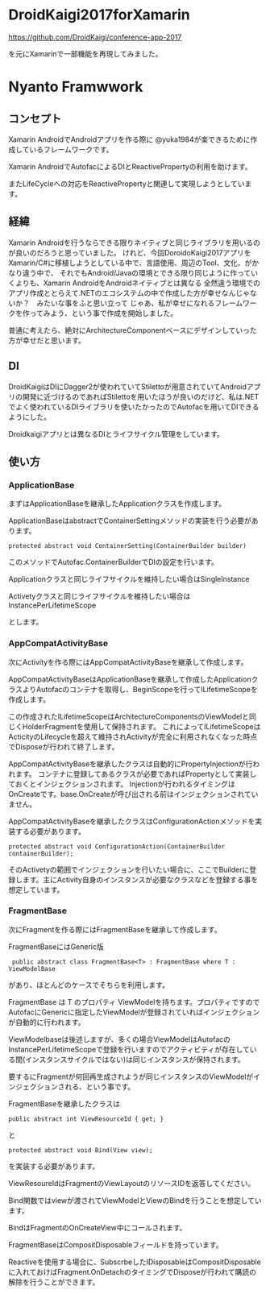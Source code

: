# DroidKaigi2017forXamarin

https://github.com/DroidKaigi/conference-app-2017

を元にXamarinで一部機能を再現してみました。

# Nyanto Framwwork

## コンセプト

Xamarin AndroidでAndroidアプリを作る際に @yuka1984が楽できるために作成しているフレームワークです。

Xamarin AndroidでAutofacによるDIとReactivePropertyの利用を助けます。

またLifeCycleへの対応をReactivePropertyと関連して実現しようとしています。

## 経緯
Xamarin Androidを行うならできる限りネイティブと同じライブラリを用いるのが良いのだろうと思っていました。
けれど、今回DoroidoKaigi2017アプリをXamarin/C#に移植しようとしている中で、言語使用、周辺のTool、文化、がかなり違う中で、
それでもAndroid/Javaの環境とできる限り同じように作っていくよりも、Xamarin AndroidをAndroidネイティブとは異なる
全然違う環境でのアプリ作成ととらえて.NETのエコシステムの中で作成した方が幸せなんじゃないか？　みたいな事をふと思い立って
じゃあ、私が幸せになれるフレームワークを作ってみよう、という事で作成を開始しました。

普通に考えたら、絶対にArchitectureComponentベースにデザインしていった方が幸せだと思います。

## DI

DroidKaigiはDIにDagger2が使われていてStilettoが用意されていてAndroidアプリの開発に近づけるのであればStilettoを用いたほうが良いのだけど、私は.NETでよく使われているDIライブラリを使いたかったのでAutofacを用いてDIできるようにした。

Droidkaigiアプリとは異なるDIとライフサイクル管理をしています。

## 使い方

### ApplicationBase

まずはApplicationBaseを継承したApplicationクラスを作成します。

ApplicationBaseはabstractでContainerSettingメソッドの実装を行う必要があります。

```
protected abstract void ContainerSetting(ContainerBuilder builder)
```

このメソッドでAutofac.ContainerBuilderでDIの設定を行います。

Applicationクラスと同じライフサイクルを維持したい場合はSingleInstance

Activetyクラスと同じライフサイクルを維持したい場合はInstancePerLifetimeScope

とします。

### AppCompatActivityBase

次にActivityを作る際にはAppCompatActivityBaseを継承して作成します。

AppCompatActivityBaseはApplicationBaseを継承して作成したApplicationクラスよりAutofacのコンテナを取得し、BeginScopeを行ってILifetimeScopeを作成します。

この作成されたILifetimeScopeはArchitectureComponentsのViewModelと同じくHolderFragmentを使用して保持されます。
これによってILifetimeScopeはActicityのLifecycleを超えて維持されActivityが完全に利用されなくなった時点でDisposeが行われて終了します。

AppCompatActivityBaseを継承したクラスは自動的にPropertyInjectionが行われます。
コンテナに登録してあるクラスが必要であればPropertyとして実装しておくとインジェクションされます。
Injectionが行われるタイミングはOnCreateです。base.OnCreateが呼び出される前はインジェクションされていません。

AppCompatActivityBaseを継承したクラスはConfigurationActionメソッドを実装する必要があります。

```
protected abstract void ConfigurationAction(ContainerBuilder containerBuilder);
```

そのActivetyの範囲でインジェクションを行いたい場合に、ここでBuilderに登録します。主にActivity自身のインスタンスが必要なクラスなどを登録する事を想定しています。

### FragmentBase

次にFragmentを作る際にはFragmentBaseを継承して作成します。

FragmentBaseにはGeneric版

``` public abstract class FragmentBase<T> : FragmentBase where T : ViewModelBase```

があり、ほとんどのケースでそちらを利用します。

FragmentBase<T> は T のプロパティ ViewModelを持ちます。プロパティですのでAutofacにGenericに指定したViewModelが登録されていればインジェクションが自動的に行われます。

ViewModelbaseは後述しますが、多くの場合ViewModelはAutofacのInstancePerLifetimeScopeで登録を行いますのでアクティビティが存在している間(インスタンスサイクルではない)は同じインスタンスが保持されます。

要するにFragmentが何回再生成されようが同じインスタンスのViewModelがインジェクションされる、という事です。

FragmentBaseを継承したクラスは

``` public abstract int ViewResourceId { get; } ```

と

``` protected abstract void Bind(View view); ```

を実装する必要があります。

ViewResoureIdはFragmentのViewLayoutのリソースIDを返答してください。

Bind関数ではviewが渡されてViewModelとViewのBindを行うことを想定しています。

BindはFragmentのOnCreateView中にコールされます。

FragmentBaseはCompositDisposableフィールドを持っています。

Reactiveを使用する場合に、SubscrbeしたIDisposableはCompositDisposableに入れておけばFragment.OnDetachのタイミングでDisposeが行われて購読の解除を行うことができます。


